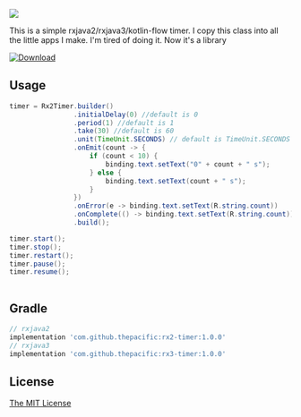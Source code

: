 ![](https://github.com/thepacific/timer/blob/master/previews/preview01.png)

This is a simple rxjava2/rxjava3/kotlin-flow timer. I copy this class into all the little apps I make. I'm tired of doing it. Now it's a library

[![Download](https://img.shields.io/maven-central/v/com.github.thepacific/rx2-timer.svg)](https://search.maven.org/artifact/com.github.thepacific/rx2-timer)

Usage
-----

```java
timer = Rx2Timer.builder()
                .initialDelay(0) //default is 0
                .period(1) //default is 1
                .take(30) //default is 60
                .unit(TimeUnit.SECONDS) // default is TimeUnit.SECONDS
                .onEmit(count -> {
                    if (count < 10) {
                        binding.text.setText("0" + count + " s");
                    } else {
                        binding.text.setText(count + " s");
                    }
                })
                .onError(e -> binding.text.setText(R.string.count))
                .onComplete(() -> binding.text.setText(R.string.count))
                .build();

timer.start();
timer.stop();
timer.restart();
timer.pause();
timer.resume();
                
```

Gradle
--------

```groovy
// rxjava2
implementation 'com.github.thepacific:rx2-timer:1.0.0'
// rxjava3
implementation 'com.github.thepacific:rx3-timer:1.0.0'
```

License
-------

[The MIT License ](https://opensource.org/licenses/MIT)

